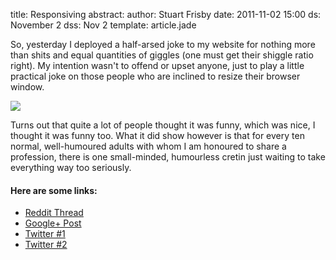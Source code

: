 title: Responsiving
abstract: 
author: Stuart Frisby
date: 2011-11-02 15:00
ds: November 2
dss: Nov 2
template: article.jade

So, yesterday I deployed a half-arsed joke to my website for nothing more than shits and equal quantities of giggles (one must get their shiggle ratio right). My intention wasn't to offend or upset anyone, just to play a little practical joke on those people who are inclined to resize their browser window.				
				
![](http://goo.gl/BKFxT)
					
Turns out that quite a lot of people thought it was funny, which was nice, I thought it was funny too. What it did show however is that for every ten normal, well-humoured adults with whom I am honoured to share a profession, there is one small-minded, humourless cretin just waiting to take everything way too seriously.</p>
					
#### Here are some links:

* [Reddit Thread](http://www.reddit.com/r/web_design/comments/lxjyu/best_responsive_design_ive_seen/)
* [Google+ Post](https://plus.google.com/u/0/112760662546196815444/posts/ioybN9drxLv)
* [Twitter #1](https://twitter.com/#!/MrTinNilsson/status/131717934908313601)
* [Twitter #2](https://twitter.com/#!/gilestalbot/status/131679856940421120)
